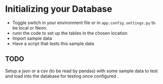 # Initializing your Database

* Toggle switch in your environment file or in `app.config.settings.py` to be local or Neon.  
* runn the code to set up the tables in the chosen location
* Import sample data
* Have a script that tests this sample data

## TODO 
Setup a json or a csv (to be read by pandas) with some sample data to test and load into the database for testing once configured .